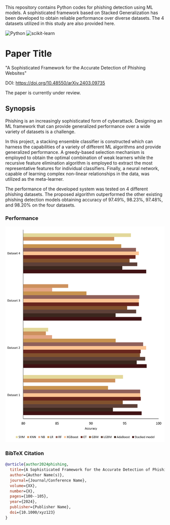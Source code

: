 
This repository contains Python codes for phishing detection using ML models. A sophisticated framework based on Stacked Generalization has been developed to obtain reliable performance over diverse datasets. The 4 datasets utilized in this study are also provided here. 

![Python](https://img.shields.io/badge/Python-3.x-blue)
![scikit-learn](https://img.shields.io/pypi/v/scikit-learn?label=scikit-learn&color=blue)

# Paper Title

"A Sophisticated Framework for the Accurate Detection of Phishing Websites"

DOI: https://doi.org/10.48550/arXiv.2403.09735


The paper is currently under review.


## Synopsis

Phishing is an increasingly sophisticated form of cyberattack. Designing an ML framework that can provide generalized performance over a wide variety of datasets is a challenge. 

In this project, a stacking ensemble classifier is constructed which can harness the capabilities of a variety of different ML algorithms and provide generalized performance. A greedy-based selection mechanism is employed to obtain the optimal combination of weak learners while the recursive feature elimination algorithm is employed to extract the most representative features for individual classifiers. Finally, a neural network, capable of learning complex non-linear relationships in the data, was utilized as the meta-learner. 

The performance of the developed system was tested on 4 different phishing datasets. The proposed algorithm outperformed the other existing phishing detection models obtaining accuracy of 97.49%, 98.23%, 97.48%, and 98.20% on the four datasets.

### Performance

![App Screenshot](https://github.com/newaz-aa/Phishing/blob/main/Figures/fig_3.jpg)


### BibTeX Citation
```bibtex
@article{author2024phishing,
  title={A Sophisticated Framework for the Accurate Detection of Phishing Websites},
  author={Author Name(s)},
  journal={Journal/Conference Name},
  volume={XX},
  number={X},
  pages={100--105},
  year={2024},
  publisher={Publisher Name},
  doi={10.1000/xyz123}
}
